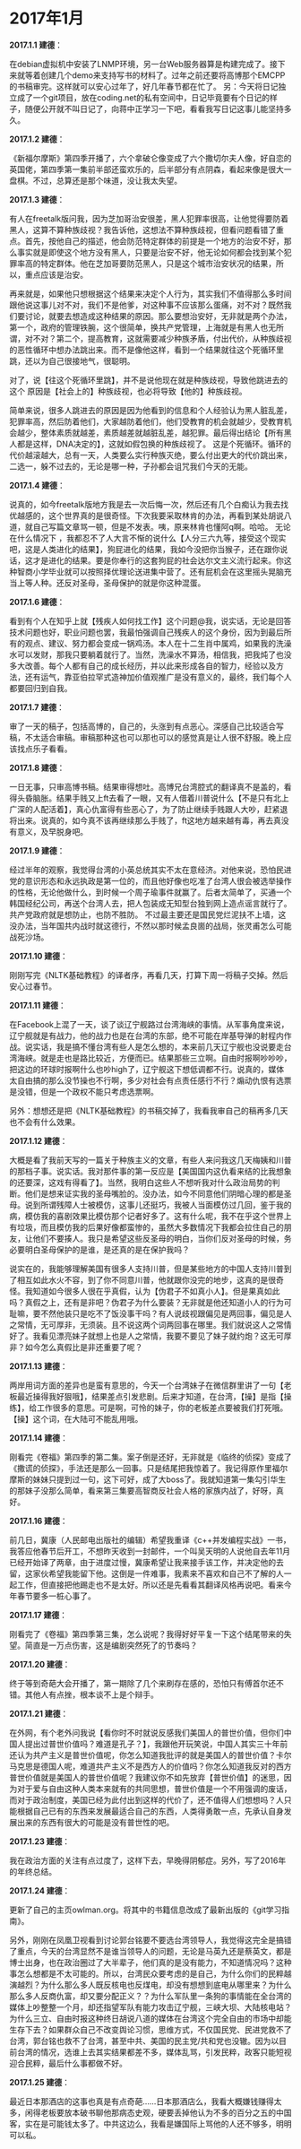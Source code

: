 # 2017年1月

**2017.1.1 建德**：

在debian虚拟机中安装了LNMP环境，另一台Web服务器算是构建完成了。接下来就等着创建几个demo来支持写书的材料了。过年之前还要将高博那个EMCPP的书稿审完。这样就可以安心过年了，好几年春节都在忙了。
另：今天将日记独立成了一个git项目，放在coding.net的私有空间中，日记毕竟要有个日记的样子，随便公开就不叫日记了，向蒋中正学习一下吧，看看我写日记这事儿能坚持多久。

**2017.1.2 建德**：

《新福尔摩斯》第四季开播了，六个拿破仑像变成了六个撒切尔夫人像，好自恋的英国佬，第四季第一集前半部还蛮欢乐的，后半部分有点阴森，看起来像是很大一盘棋。不过，总算还是那个味道，没让我太失望。

**2017.1.3 建德**：

有人在freetalk版问我，因为芝加哥治安很差，黑人犯罪率很高，让他觉得要防着黑人，这算不算种族歧视？我告诉他，这想法不算种族歧视，但看问题看错了重点。首先，按他自己的描述，他会防范特定群体的前提是一个地方的治安不好，那么事实就是即使这个地方没有黑人，只要是治安不好，他无论如何都会找到某个犯罪率高的特定群体。他在芝加哥要防范黑人，只是这个城市治安状况的结果，所以，重点应该是治安。

再来就是，如果他只想根据这个结果来决定个人行为，其实我们不值得那么多时间跟他说这事儿对不对，我们不是他爹，对这种事不应该那么蛋痛，对不对？既然我们要讨论，就要去想造成这种结果的原因。那么要想治安好，无非就是两个办法，第一个，政府的管理铁腕，这个很简单，换共产党管理，上海就是有黑人也无所谓，对不对？第二个，提高教育，这就需要减少种族矛盾，付出代价，从种族歧视的恶性循环中想办法跳出来。而不是像他这样，看到一个结果就往这个死循环里跳，还以为自己很接地气，很聪明。

对了，说【往这个死循环里跳】，并不是说他现在就是种族歧视，导致他跳进去的这个 原因是【社会上的】种族歧视，也必将导致【他的】种族歧视。

简单来说，很多人跳进去的原因是因为他看到的信息和个人经验认为黑人脏乱差，犯罪率高，然后防着他们，大家越防着他们，他们受教育的机会就越少，受教育机会越少，整体素质就越差，素质越差就越脏乱差，越犯罪。最后得出结论【所有黑人都是这样，DNA决定的】，这就如假包换的种族歧视了。
这是个死循环。循环的代价越滚越大，总有一天，人类要么实行种族灭绝，要么付出更大的代价跳出来，二选一，躲不过去的，无论是哪一种，子孙都会诅咒我们今天的无能。

**2017.1.4 建德**：

说真的，如今freetalk版地方我是去一次后悔一次，然后还有几个白痴认为我去找优越感的，这个世界真的是很奇怪。下次我要采取林肯的办法，再看到某处胡说八道，就自己写篇文章骂一顿，但是不发表。咦，原来林肯也懂阿q啊。哈哈。
无论在什么情况下 ，我都忍不了人大言不惭的说什么【人分三六九等，接受这个现实吧，这是人类进化的结果】，狗屁进化的结果，我如今没把你当猴子，还在跟你说话，这才是进化的结果。要是你奉行的这套狗屁的社会达尔文主义流行起来。你这种智商小学毕业就可以按照择优理论送进集中营了。还有屁机会在这里摇头晃脑充当上等人种。还反对圣母，圣母保护的就是你这种混蛋。

**2017.1.6 建德**：

看到有个人在知乎上就【残疾人如何找工作】这个问题@我，说实话，无论是回答技术问题也好，职业问题也罢，我最怕强调自己残疾人的这个身份，因为到最后所有的观点、建议、努力都会变成一锅鸡汤。本人在十二生肖中属鸡，如果我的洗澡水可以发财，那我只要躺着就行了。当然，洗澡水不算汤，相信我，把我炖了也没多大改善。每个人都有自己的成长经历，并以此来形成各自的智力，经验以及方法，还有运气，靠亚伯拉罕式造神加价值观推广是没有意义的，最终，我们每个人都要回归到自我。

**2017.1.7 建德**：

审了一天的稿子，包括高博的，自己的，头涨到有点恶心。深感自己比较适合写稿，不太适合审稿。审稿那种这也可以那也可以的感觉真是让人很不舒服。晚上应该找点乐子看看。

**2017.1.8 建德**：

一日无事，只审高博书稿。结果审得想吐。高博兄台湾腔式的翻译真不是盖的，看得头昏脑胀。结果手贱又上ft去看了一眼，又有人借着川普说什么【不是只有北上广深的人配活着】，真心仇富得有些恶心了，为了防止继续手贱跟人大吵，赶紧退将出来。说真的，如今真不该再继续那么手贱了，ft这地方越来越有毒，再去真没有意义，及早脱身吧。

**2017.1.9 建德**：

经过半年的观察，我觉得台湾的小英总统其实不太在意经济。对他来说，恐怕民进党的意识形态和永远执政是第一位的，而且他好像也吃准了台湾人很会被选举操作的性格，无论他做什么，到时候一个周子瑜事件就赢了。后者太简单了，买通一个韩国经纪公司，再送个台湾人去，把人包装成无知型台独到网上造点谣言就行了。共产党政府就是想防止，也防不胜防。
不过最主要还是国民党烂泥扶不上墙，这没办法，当年国共内战时就这德行，不然以那时候孟良崮的战局，张灵甫怎么可能战死沙场。

**2017.1.10 建德**：

刚刚写完《NLTK基础教程》的译者序，再看几天，打算下周一将稿子交掉。然后安心过春节。

**2017.1.11 建德**：

在Facebook上混了一天，谈了谈辽宁舰路过台湾海峡的事情。从军事角度来说，辽宁舰就是有战力，他的战力也是在台湾的东部，绝不可能在岸基导弹的射程内作战。说实话，我是搞不懂台湾有些人是怎么想的，本来前几天辽宁舰也没说要走台湾海峡。就是走也是路比较近，方便而已。结果那些三立啊。自由时报啊吵吵吵，把这边的环球时报啊什么也吵high了，辽宁舰这下想低调都不行。说真的，媒体太自由搞的那么没节操也不行啊，多少对社会有点责任感行不行？煽动仇恨有选票是没错，但是一个政权不能只考虑选票啊。

另外：想想还是把《NLTK基础教程》的书稿交掉了，我看我审自己的稿再多几天也不会有什么效果。

**2017.1.12 建德**：

大概是看了我前天写的一篇关于种族主义的文章，有些人来问我这几天梅姨和川普的那档子事。说实话。我对那件事的第一反应是【美国国内这仇看来结的比我想象的还要深，这戏有得看了】。当然，我明白这些人不想听我对什么政治局势的判断。他们是想来证实我的圣母嘴脸的。没办法，如今不同意他们阴暗心理的都是圣母。说到所谓残障人士被模仿，这事儿还挺巧，我被人当面模仿过几回，鉴于我的病，模仿我的喜剧效果比模仿那个记者好多了。这有什么呢，我不在乎这个世界上有垃圾，而且模仿我的后果好像都蛮惨的，虽然大多数情况下我都会拉住自己的朋友，让他们不要揍人。我只是希望这些反圣母的明白，当你们反对圣母的时候，务必要明白圣母保护的是谁，是还真的是在保护我吗？

说实在的，我能够理解美国有很多人支持川普，但是某些地方的中国人支持川普到了相互如此水火不容，到了你不同意川普，他就跟你没完的地步，这真的是很奇怪。我知道如今很多人很在乎真假，认为【伪君子不如真小人】。但是果真如此吗？真假之上，还有是非吧？伪君子为什么要装？无非就是他还知道小人的行为可耻嘛，要不然他装只是吃不了饭没事干吗？有人说歧视跟偏见是两回事，偏见是人之常情，无可厚非，无须装。且不说这两个词两回事在哪里。我们就说这人之常情好了。我看见漂亮妹子就想上也是人之常情，我要不要见了妹子就约炮？这无可厚非？如今怎么真假比是非还重要了呢？

**2017.1.13 建德**：

两岸用词方面的差异也是蛮有意思的，今天一个台湾妹子在微信群里讲了一句【老板最近操得我好狠哦】，结果差点引发悲剧。后来才知道，在台湾，【操】是指【操练】，给工作很多的意思。可是啊，可怜的妹子，你的老板差点要被我们打死哦。【操】这个词，在大陆可不能乱用哦。

**2017.1.14 建德**：

刚看完《卷福》第四季的第二集。案子倒是还好，无非就是《临终的侦探》变成了《撒谎的侦探》，手法还是那么一回事。只是结尾把我惊着了。我记得原作里福尔摩斯的妹妹只提到过一句，这下可好，成了大boss了。我就知道第一集勾引华生的那妹子没那么简单，看来第三集要高智商反社会人格的家族内战了，好呀，真好。

**2017.1.16 建德**：

前几日，冀康（人民邮电出版社的编辑）希望我重译《c++并发编程实战》一书，我答应他春节后开工，不想昨天收到一封邮件，一个叫吴天明的人说他自去年11月已经开始译了两章，由于进度过慢，冀康希望让我来接手该工作，并决定他的去留，这家伙希望我能留下他。这倒是一件难事，我素来不喜欢和自己不了解的人一起工作，但直接把他踢走也不是太好。所以还是先看看其翻译风格再说吧。看来今年春节要多一桩心事了。

**2017.1.17 建德**：

刚看完了《卷福》第四季第三集，怎么说呢？我得好好平复一下这个结尾带来的失望。简直是一万点伤害，这是编剧突然死了的节奏吗？

**2017.1.20 建德**：

终于等到奇葩大会开播了，第一期除了几个来刷存在感的，恐怕只有傅首尔还不错。其他人有点挫，根本谈不上是个辩手。

**2017.1.21 建德**：

在外网，有个老外问我说【看你时不时就说反感我们美国人的普世价值，但你们中国人提出过普世价值吗？难道是孔子？】，我跟他开玩笑说，中国人其实三十年前还认为共产主义是普世价值呢，你怎么知道我批评的就是美国人的普世价值？卡尔马克思是德国人呢，难道共产主义不是西方人的价值吗？你怎么知道我反对的西方普世价值就是美国人的普世价值呢？我建议你不如先放弃【普世价值】的迷思，因为对于爱与自由这种人类本来就有的共同思想，普世价值是一个不用强调的废话，而对于政治制度，美国已经为此付出到这样的代价了，还不值得人们想想吗？人只能根据自己已有的东西来发展最适合自己的东西，人类得勇敢一点，先承认自身发展出来的东西有很大的可能是没有普世性的吧。

**2017.1.23 建德**：

我在政治方面的关注有点过度了，这样下去，早晚得阴郁症。另外，写了2016年的年终总结。

**2017.1.24 建德**：

更新了自己的主页owlman.org。将其中的书籍信息改成了最新出版的《git学习指南》。

另外，刚刚在凤凰卫视看到讨论郭台铭要不要选台湾领导人，我觉得这完全是搞错了重点，今天的台湾显然不是谁当领导人的问题，无论是马英九还是蔡英文，都是博士出身，也在政治圈过了大半辈子，他们真的是没有能力，不知道情况吗？这种事怎么想都是不太可能的。所以，台湾民众要考虑的是自己，为什么你们的民粹越演越烈？为什么那么多人既反核电也反煤电，却没有想想到底电从哪里来？为什么那么多人反商仇富，却又要分配正义？？为什么军队里一条狗的事情能在全台湾的媒体上吵整整一个月，却还指望军队有能力攻击辽宁舰，三峡大坝、大陆核电站？为什么三立、自由时报这种终日胡说八道的媒体在台湾这个完全自由的市场中却能生存下去？如果群众自己不改变舆论习惯，思维方式，不仅国民党、民进党救不了台湾，郭台铭也救不了台湾，甚至中共、美国的民主党/共和党也没辙。因为以目前台湾的情况，选谁上去其实结果都差不多，媒体乱骂，引发民粹，政客只能短视迎合民粹，最后什么事都做不好。

**2017.1.25 建德**：

最近日本那酒店的这事也真是有点奇葩……日本那酒店么，我看大概嫌钱赚得太多，闲得老板要放本破书聊他那病态史观，硬要丢掉他认为不多的百分之五的中国客，实在是可能钱太多了。中共这边么，我看是嫌国际上骂他的人还不够多，明明可以私。
